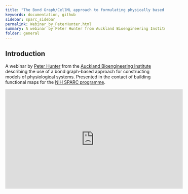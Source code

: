 ```yaml
---
title: "The Bond Graph/CellML approach to formulating physically based models"
keywords: documentation, github
sidebar: sparc_sidebar
permalink: Webinar_by_PeterHunter.html
summary: A webinar by Peter Hunter from Auckland Bioengineering Institute describing the Bond Graph/CellML approach to formulating physically based models.
folder: general
---
```


## Introduction 
A webinar by [Peter Hunter](https://unidirectory.auckland.ac.nz/profile/phun025) from the [Auckland Bioengineering Institute](https://www.auckland.ac.nz/en/abi.html) describing the use of a bond graph-based approach for constructing models of physiological systems. Presented in the contact of building functional maps for the [NIH SPARC programme](https://commonfund.nih.gov/sparc). 

<iframe width="560" height="315" src="https://www.youtube.com/embed/dUUsIcSLaew?start=16" frameborder="0" allow="accelerometer; autoplay; encrypted-media; gyroscope; picture-in-picture" allowfullscreen></iframe>

